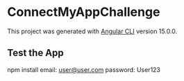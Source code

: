 # ConnectMyAppChallenge

This project was generated with [Angular CLI](https://github.com/angular/angular-cli) version 15.0.0.

## Test the App

npm install
email: user@user.com
password: User123 


